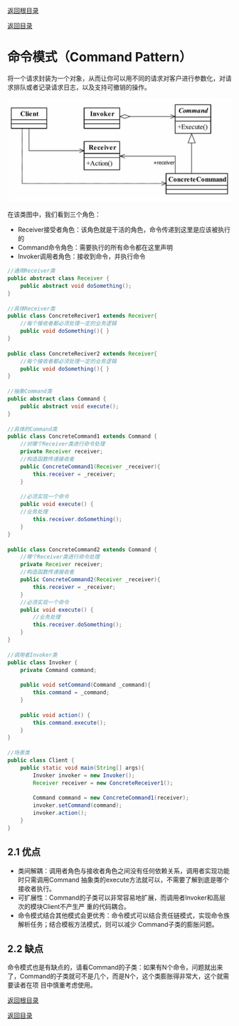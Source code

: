 [返回根目录](/README.md)

[返回目录](../README.md)

# 命令模式（Command Pattern）

将一个请求封装为一个对象，从而让你可以用不同的请求对客户进行参数化，对请求排队或者记录请求日志，以及支持可撤销的操作。



![](assets/CP-01.png)

在该类图中，我们看到三个角色：

- Receiver接受者角色：该角色就是干活的角色，命令传递到这里是应该被执行的
- Command命令角色：需要执行的所有命令都在这里声明
- Invoker调用者角色：接收到命令，并执行命令

```java
//通用Receiver类
public abstract class Receiver {
    public abstract void doSomething();
}

//具体Receiver类
public class ConcreteReciver1 extends Receiver{ 
    //每个接收者都必须处理一定的业务逻辑 
    public void doSomething(){ } 
} 

public class ConcreteReciver2 extends Receiver{ 
    //每个接收者都必须处理一定的业务逻辑 
    public void doSomething(){ } 
}

//抽象Command类
public abstract class Command {
    public abstract void execute();
}

//具体的Command类
public class ConcreteCommand1 extends Command { 
    //对哪个Receiver类进行命令处理 
    private Receiver receiver; 
    //构造函数传递接收者 
    public ConcreteCommand1(Receiver _receiver){
        this.receiver = _receiver; 
    } 

    //必须实现一个命令 
    public void execute() { 
    //业务处理 
        this.receiver.doSomething(); 
    } 
} 

public class ConcreteCommand2 extends Command { 
    //哪个Receiver类进行命令处理 
    private Receiver receiver; 
    //构造函数传递接收者 
    public ConcreteCommand2(Receiver _receiver){
        this.receiver = _receiver; 
    } 
    //必须实现一个命令 
    public void execute() { 
        //业务处理 
        this.receiver.doSomething();
    } 
}

//调用者Invoker类
public class Invoker {
    private Command command;
    
    public void setCommand(Command _command){
        this.command = _command;
    }
    
    public void action() {
        this.command.execute();
    }
}

//场景类
public class Client {
    public static void main(String[] args){
        Invoker invoker = new Invoker();
        Receiver receiver = new ConcreteReceiver1();
        
        Command command = new ConcreteCommand1(receiver);
        invoker.setCommand(command);
        invoker.action();
    }
}
```

## 2.1 优点

- 类间解耦：调用者角色与接收者角色之间没有任何依赖关系，调用者实现功能时只需调用Command 抽象类的execute方法就可以，不需要了解到底是哪个接收者执行。
- 可扩展性：Command的子类可以非常容易地扩展，而调用者Invoker和高层次的模块Client不产生严 重的代码耦合。
- 命令模式结合其他模式会更优秀：命令模式可以结合责任链模式，实现命令族解析任务；结合模板方法模式，则可以减少 Command子类的膨胀问题。

## 2.2 缺点

命令模式也是有缺点的，请看Command的子类：如果有N个命令，问题就出来 了，Command的子类就可不是几个，而是N个，这个类膨胀得非常大，这个就需要读者在项 目中慎重考虑使用。

[返回根目录](/README.md)

[返回目录](../README.md)
